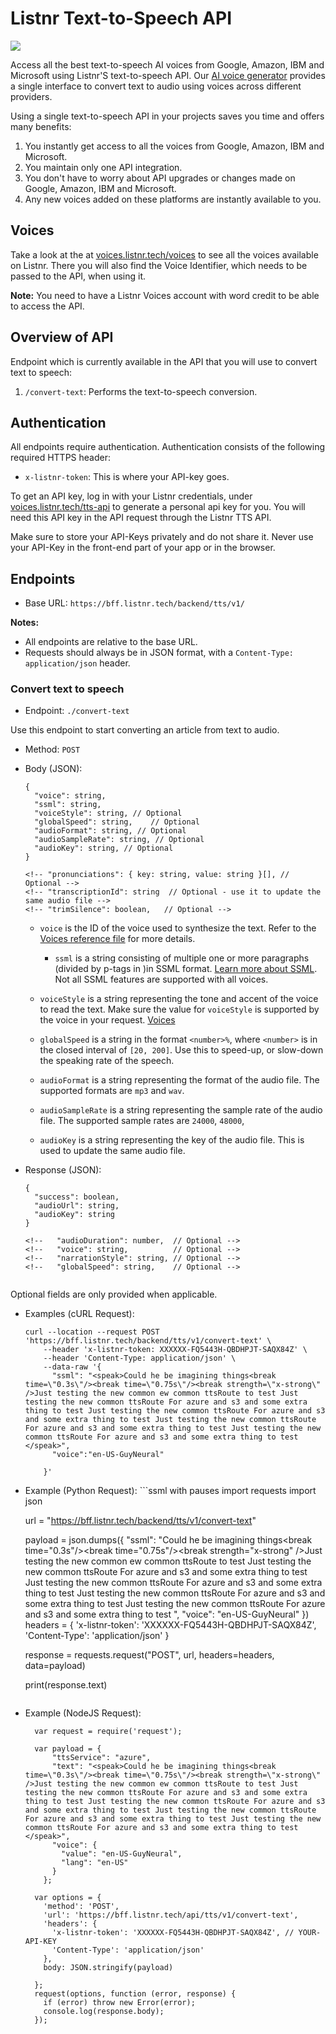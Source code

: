 # Listnr Text-to-Speech API
![](https://s3.amazonaws.com/static.listnr/text-to-speech-api.png)

Access all the best text-to-speech AI voices from Google, Amazon, IBM and Microsoft using Listnr'S text-to-speech API. Our [AI voice generator](https://voices.listnr.tech) provides a single interface to convert text to audio using voices across different providers. 

Using a single text-to-speech API in your projects saves you time and offers many benefits:
1. You instantly get access to all the voices from Google, Amazon, IBM and Microsoft.
2. You maintain only one API integration.
3. You don't have to worry about API upgrades or changes made on Google, Amazon, IBM and Microsoft.
4. Any new voices added on these platforms are instantly available to you.

## Voices
Take a look at the at [voices.listnr.tech/voices](https://voices.listnr.tech/voices) to see all the voices available on Listnr. There you will also find the Voice Identifier, which needs to be passed to the API, when using it.

**Note:** You need to have a Listnr Voices account with word credit to be able to access the API.

## Overview of API

Endpoint which is currently available in the API that you will use to convert text to speech:
1. `/convert-text`: Performs the text-to-speech conversion.
<!-- 2. `/convert-article`: Performs the text-to-speech conversion on an article. Given an URL. -->
<!-- 2. `/voices`: Returns a list of available voices. -->
<!-- 3. `/languages`: Returns a list of available languages. -->

<!-- 2. `/articleStatus`: Lets you know if the conversion is done. -->

<!-- Since the text-to-speech conversion is an asynchronous process, you will first make a `POST` request to the `/convert` endpoint with the text and voice, and then make `GET` requests to the `/articleStatus` endpoint to check if the conversion is done and to get the audio file. -->

<!-- The two endpoints have been described in detail below. -->

<!-- But first, we need authentication! -->

## Authentication

All endpoints require authentication. Authentication consists of the following required HTTPS header:
- `x-listnr-token`: This is where your API-key goes.

To get an API key, log in with your Listnr credentials, under [voices.listnr.tech/tts-api](http://voices.listnr.tech/tts-api) to generate a personal api key for you. You will need this API key in the API request through the Listnr TTS API.

Make sure to store your API-Keys privately and do not share it. Never use your API-Key in the front-end part of your app or in the browser.

## Endpoints

- Base URL: `https://bff.listnr.tech/backend/tts/v1/`

**Notes:**
- All endpoints are relative to the base URL.
- Requests should always be in JSON format, with a `Content-Type: application/json` header.

### Convert text to speech

- Endpoint:  `./convert-text`

Use this endpoint to start converting an article from text to audio.

- Method: `POST`

- Body (JSON):
  ```jsonc
  {
    "voice": string,
    "ssml": string,
    "voiceStyle": string, // Optional         
    "globalSpeed": string,    // Optional     
    "audioFormat": string, // Optional 
    "audioSampleRate": string, // Optional
    "audioKey": string, // Optional
  }
  ```

      <!-- "pronunciations": { key: string, value: string }[], // Optional -->
      <!-- "transcriptionId": string  // Optional - use it to update the same audio file -->
      <!-- "trimSilence": boolean,   // Optional -->

  - `voice` is the ID of the voice used to synthesize the text. Refer to the [Voices reference file](Voices.md) for more details.



    - `ssml` is a string consisting of multiple one or more paragraphs (divided by p-tags in )in SSML format. [Learn more about SSML](https://www.w3.org/TR/speech-synthesis/). Not all SSML features are supported with all voices.

  
  - `voiceStyle` is a string representing the tone and accent of the voice to read the text. Make sure the value for `voiceStyle` is supported by the voice in your request. [Voices](##Voices)

  - `globalSpeed` is a string in the format `<number>%`, where `<number>` is in the closed interval of `[20, 200]`. Use this to speed-up, or slow-down the speaking rate of the speech.

  - `audioFormat` is a string representing the format of the audio file. The supported formats are `mp3` and `wav`.

  - `audioSampleRate` is a string representing the sample rate of the audio file. The supported sample rates are  `24000`, `48000`, 

  - `audioKey` is a string representing the key of the audio file. This is used to update the same audio file.


- Response (JSON):
  ```jsonc
  {
    "success": boolean,
    "audioUrl": string,
    "audioKey": string
  }
  ```
 

  ```
  <!--   "audioDuration": number,  // Optional -->
  <!--   "voice": string,          // Optional -->
  <!--   "narrationStyle": string, // Optional -->
  <!--   "globalSpeed": string,    // Optional -->


Optional fields are only provided when applicable.

- Examples (cURL Request):
  ```ssml with pauses
  curl --location --request POST 'https://bff.listnr.tech/backend/tts/v1/convert-text' \
      --header 'x-listnr-token: XXXXXX-FQ5443H-QBDHPJT-SAQX84Z' \
      --header 'Content-Type: application/json' \
      --data-raw '{
        "ssml": "<speak>Could he be imagining things<break time=\"0.3s\"/><break time=\"0.75s\"/><break strength=\"x-strong\" />Just testing the new common ew common ttsRoute to test Just testing the new common ttsRoute For azure and s3 and some extra thing to test Just testing the new common ttsRoute For azure and s3 and some extra thing to test Just testing the new common ttsRoute For azure and s3 and some extra thing to test Just testing the new common ttsRoute For azure and s3 and some extra thing to test </speak>",
        "voice":"en-US-GuyNeural"
          
      }'
  ```
- Example (Python Request):
      ```ssml with pauses
      import requests
    import json

    url = "https://bff.listnr.tech/backend/tts/v1/convert-text"

    payload = json.dumps({
      "ssml": "<speak>Could he be imagining things<break time=\"0.3s\"/><break time=\"0.75s\"/><break strength=\"x-strong\" />Just testing the new common ew common ttsRoute to test Just testing the new common ttsRoute For azure and s3 and some extra thing to test Just testing the new common ttsRoute For azure and s3 and some extra thing to test Just testing the new common ttsRoute For azure and s3 and some extra thing to test Just testing the new common ttsRoute For azure and s3 and some extra thing to test </speak>",
      "voice": "en-US-GuyNeural"
    })
    headers = {
      'x-listnr-token': 'XXXXXX-FQ5443H-QBDHPJT-SAQX84Z',
      'Content-Type': 'application/json'
    }

    response = requests.request("POST", url, headers=headers, data=payload)

    print(response.text)

  ```
- Example (NodeJS Request):
  ```ssml with pauses
    var request = require('request');

    var payload = {
        "ttsService": "azure",
        "text": "<speak>Could he be imagining things<break time=\"0.3s\"/><break time=\"0.75s\"/><break strength=\"x-strong\" />Just testing the new common ew common ttsRoute to test Just testing the new common ttsRoute For azure and s3 and some extra thing to test Just testing the new common ttsRoute For azure and s3 and some extra thing to test Just testing the new common ttsRoute For azure and s3 and some extra thing to test Just testing the new common ttsRoute For azure and s3 and some extra thing to test </speak>",
        "voice": {
          "value": "en-US-GuyNeural",
          "lang": "en-US"
        }
      };

    var options = {
      'method': 'POST',
      'url': 'https://bff.listnr.tech/api/tts/v1/convert-text',
      'headers': {
        'x-listnr-token': 'XXXXXX-FQ5443H-QBDHPJT-SAQX84Z', // YOUR-API-KEY
        'Content-Type': 'application/json'
      },
      body: JSON.stringify(payload)

    };
    request(options, function (error, response) {
      if (error) throw new Error(error);
      console.log(response.body);
    });

```
